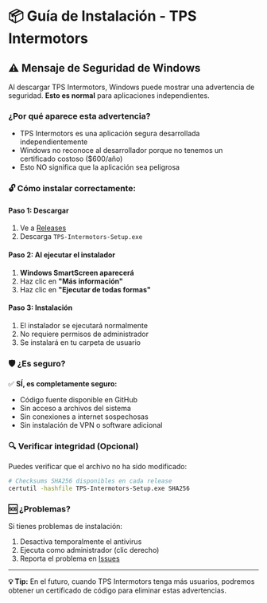 # 📦 Guía de Instalación - TPS Intermotors

## ⚠️ Mensaje de Seguridad de Windows

Al descargar TPS Intermotors, Windows puede mostrar una advertencia de seguridad. **Esto es normal** para aplicaciones independientes.

### ¿Por qué aparece esta advertencia?

- TPS Intermotors es una aplicación segura desarrollada independientemente
- Windows no reconoce al desarrollador porque no tenemos un certificado costoso ($600/año)
- Esto NO significa que la aplicación sea peligrosa

### 🔓 Cómo instalar correctamente:

#### Paso 1: Descargar
1. Ve a [Releases](https://github.com/tu-usuario/TPS_INTERMOTORS_DISTRIBUTION/releases)
2. Descarga `TPS-Intermotors-Setup.exe`

#### Paso 2: Al ejecutar el instalador
1. **Windows SmartScreen aparecerá**
2. Haz clic en **"Más información"**
3. Haz clic en **"Ejecutar de todas formas"**

#### Paso 3: Instalación
1. El instalador se ejecutará normalmente
2. No requiere permisos de administrador
3. Se instalará en tu carpeta de usuario

### 🛡️ ¿Es seguro?

✅ **SÍ, es completamente seguro:**
- Código fuente disponible en GitHub
- Sin acceso a archivos del sistema
- Sin conexiones a internet sospechosas
- Sin instalación de VPN o software adicional

### 🔍 Verificar integridad (Opcional)

Puedes verificar que el archivo no ha sido modificado:

```bash
# Checksums SHA256 disponibles en cada release
certutil -hashfile TPS-Intermotors-Setup.exe SHA256
```

### 🆘 ¿Problemas?

Si tienes problemas de instalación:
1. Desactiva temporalmente el antivirus
2. Ejecuta como administrador (clic derecho)
3. Reporta el problema en [Issues](https://github.com/tu-usuario/TPS_INTERMOTORS_DISTRIBUTION/issues)

---

**💡 Tip:** En el futuro, cuando TPS Intermotors tenga más usuarios, podremos obtener un certificado de código para eliminar estas advertencias.